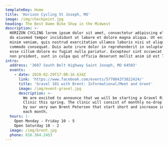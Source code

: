 ```yaml
---
templateKey: Home
title: 'Horizon Cycling St Joseph, MO'
image: /img/checkpoint.jpg
heading: The Best Damn Bike Shop in the Midwest
description: >-
  HORIZON CYCLING lorem ipsum dolor sit amet, consectetur adipiscing elit, sed
  do eiusmod tempor incididunt ut labore et dolore magna aliqua. Ut enim ad
  minim veniam, quis nostrud exercitation ullamco laboris nisi ut aliquip ex ea
  commodo consequat. Duis aute irure dolor in reprehenderit in voluptate velit
  esse cillum dolore eu fugiat nulla pariatur. Excepteur sint occaecat cupidatat
  non proident, sunt in culpa qui officia deserunt mollit anim id est laborum.
intro:
  address: '3607 South Belt Highway Saint Joseph, MO 64503'
  events:
    - date: 2020-02-29T17:00:16.634Z
      link: 'https://www.facebook.com/events/577084373022424/'
      title: 'Gravel 101 with Brent: Informational/Meet and Greet'
      image: /img/event-gravel.jpg
      description: >-
        We are excited to announce that we will be starting a Gravel Riding 101
        Clinic this spring. The clinic will consist of monthly no-drop rides led
        by our very own Brent Petersen that start short and increase in distance
        each month.
  hours: |-
    Open Monday - Friday 10 - 5
    Open Saturday 10 - 2
  image: /img/brent.jpg
  phone: 816.364.2453
---
```


